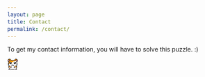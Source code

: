```yaml
---
layout: page
title: Contact
permalink: /contact/
---
```


To get my contact information, you will have to solve this puzzle. :)

<div id="contact">
    <img src="/assets/images/hamter.png">
    <div id="container">
    </div>
</div>
<script src="/contact.js"></script>